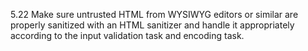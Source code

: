 5.22 Make sure untrusted HTML from WYSIWYG editors or similar are properly sanitized with an HTML sanitizer and handle it appropriately according to the input validation task and encoding task.